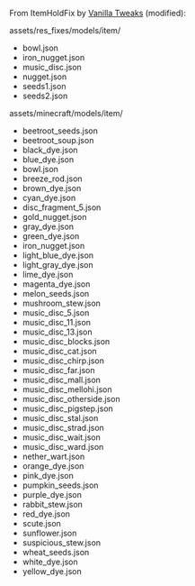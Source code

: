 From ItemHoldFix by [Vanilla Tweaks](https://vanillatweaks.net/) (modified):

assets/res_fixes/models/item/

- bowl.json
- iron_nugget.json
- music_disc.json
- nugget.json
- seeds1.json
- seeds2.json

assets/minecraft/models/item/

- beetroot_seeds.json
- beetroot_soup.json
- black_dye.json
- blue_dye.json
- bowl.json
- breeze_rod.json
- brown_dye.json
- cyan_dye.json
- disc_fragment_5.json
- gold_nugget.json
- gray_dye.json
- green_dye.json
- iron_nugget.json
- light_blue_dye.json
- light_gray_dye.json
- lime_dye.json
- magenta_dye.json
- melon_seeds.json
- mushroom_stew.json
- music_disc_5.json
- music_disc_11.json
- music_disc_13.json
- music_disc_blocks.json
- music_disc_cat.json
- music_disc_chirp.json
- music_disc_far.json
- music_disc_mall.json
- music_disc_mellohi.json
- music_disc_otherside.json
- music_disc_pigstep.json
- music_disc_stal.json
- music_disc_strad.json
- music_disc_wait.json
- music_disc_ward.json
- nether_wart.json
- orange_dye.json
- pink_dye.json
- pumpkin_seeds.json
- purple_dye.json
- rabbit_stew.json
- red_dye.json
- scute.json
- sunflower.json
- suspicious_stew.json
- wheat_seeds.json
- white_dye.json
- yellow_dye.json
